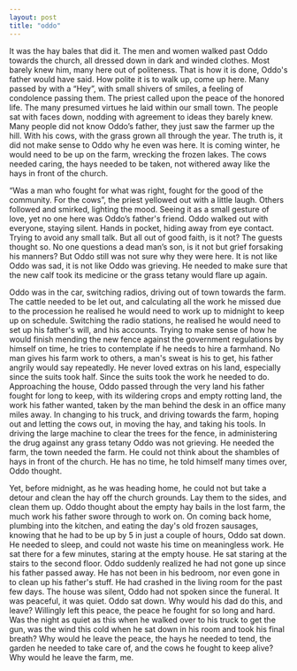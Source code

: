 ```yaml
---
layout: post
title: "oddo"
---
```


It was the hay bales that did it. The men and women walked past Oddo towards the church, all dressed down in dark and winded clothes. Most barely knew him, many here out of politeness. That is how it is done, Oddo's father would have said. How polite it is to walk up, come up here. Many passed by with a “Hey”, with small shivers of smiles, a feeling of condolence passing them. The priest called upon the peace of the honored life. The many presumed virtues he laid within our small town. The people sat with faces down, nodding with agreement to ideas they barely knew. Many people did not know Oddo’s father, they just saw the farmer up the hill. With his cows, with the grass grown all through the year. The truth is, it did not make sense to Oddo why he even was here. It is coming winter, he would need to be up on the farm, wrecking the frozen lakes. The cows needed caring, the hays needed to be taken, not withered away like the hays in front of the church.
	
“Was a man who fought for what was right, fought for the good of the community. For the cows”, the priest yellowed out with a little laugh. Others followed and smirked, lighting the mood. Seeing it as a small gesture of love, yet no one here was Oddo’s father's friend. Oddo walked out with everyone, staying silent. Hands in pocket, hiding away from eye contact. Trying to avoid any small talk. But all out of good faith, is it not? The guests thought so. No one questions a dead man’s son, is it not but grief forsaking his manners? But Oddo still was not sure why they were here. It is not like Oddo was sad, it is not like Oddo was grieving. He needed to make sure that the new calf took its medicine or the grass tetany would flare up again. 

Oddo was in the car, switching radios, driving out of town towards the farm. The cattle needed to be let out, and calculating all the work he missed due to the procession he realised he would need to work up to midnight to keep up on schedule. Switching the radio stations, he realised he would need to set up his father's will, and his accounts. Trying to make sense of how he would finish mending the new fence against the government regulations by himself on time, he tries to contemplate if he needs to hire a farmhand. No man gives his farm work to others, a man's sweat is his to get, his father angrily would say repeatedly. He never loved extras on his land, especially since the suits took half. Since the suits took the work he needed to do. Approaching the house, Oddo passed through the very land his father fought for long to keep, with its wildering crops and empty rotting land, the work his father wanted, taken by the man behind the desk in an office many miles away. In changing to his truck, and driving towards the farm, hoping out and letting the cows out, in moving the hay, and taking his tools. In driving the large machine to clear the trees for the fence, in administering the drug against any grass tetany Oddo was not grieving. He needed the farm, the town needed the farm. He could not think about the shambles of hays in front of the church. He has no time, he told himself many times over, Oddo thought. 

Yet, before midnight, as he was heading home, he could not but take a detour and clean the hay off the church grounds. Lay them to the sides, and clean them up. Oddo thought about the empty hay bails in the lost farm, the much work his father swore through to work on. On coming back home, plumbing into the kitchen, and eating the day's old frozen sausages, knowing that he had to be up by 5 in just a couple of hours, Oddo sat down. He needed to sleep, and could not waste his time on meaningless work. He sat there for a few minutes, staring at the empty house. He sat staring at the stairs to the second floor. Oddo suddenly realized he had not gone up since his father passed away. He has not been in his bedroom, nor even gone in to clean up his father's stuff. He had crashed in the living room for the past few days. The house was silent, Oddo had not spoken since the funeral. It was peaceful, it was quiet. Oddo sat down. Why would his dad do this, and leave? Willingly left this peace, the peace he fought for so long and hard. Was the night as quiet as this when he walked over to his truck to get the gun, was the wind this cold when he sat down in his room and took his final breath? Why would he leave the peace, the hays he needed to tend, the garden he needed to take care of, and the cows he fought to keep alive? Why would he leave the farm, me.


